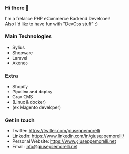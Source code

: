 ### Hi there 👋

I'm a frelance PHP eCommerce Backend Developer!  
Also I'd like to have fun with "DevOps stuff" :)

### Main Technologies

- Sylius
- Shopware
- Laravel
- Akeneo

### Extra

- Shopify
- Pipeline and deploy
- Grav CMS
- (Linux & docker)
- (ex Magento developer)

### Get in touch

- Twitter: https://twitter.com/giuseppemorelli
- Linkedin: https://www.linkedin.com/in/giuseppemorelli/
- Personal Website: https://www.giuseppemorelli.net
- Email: info@giuseppemorelli.net
